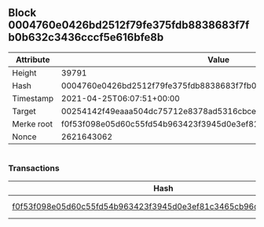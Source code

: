 ## Block 0004760e0426bd2512f79fe375fdb8838683f7fb0b632c3436cccf5e616bfe8b

Attribute | Value
--- | ---
Height | 39791
Hash | 0004760e0426bd2512f79fe375fdb8838683f7fb0b632c3436cccf5e616bfe8b
Timestamp | 2021-04-25T06:07:51+00:00
Target | 00254142f49eaaa504dc75712e8378ad5316cbcead634704b3734b6271167cc4
Merke root | f0f53f098e05d60c55fd54b963423f3945d0e3ef81c3465cb96d4c0e9c20aaf0
Nonce | 2621643062

```

```

### Transactions

Hash | Amount
--- | ---
[f0f53f098e05d60c55fd54b963423f3945d0e3ef81c3465cb96d4c0e9c20aaf0](f0f53f098e05d60c55fd54b963423f3945d0e3ef81c3465cb96d4c0e9c20aaf0.md) | 10.00000000 SKEPTI 
